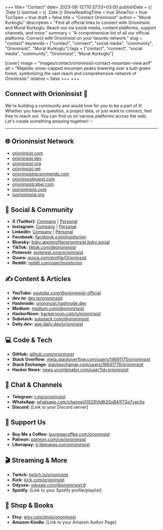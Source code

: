 +++
title= "Contact"
date= 2023-08-12T10:37:53+03:00
publishDate = {{ .Date }}
lastmod = {{ .Date }}
ShowReadingTime = true
ShowToc = true
TocOpen = true
draft = false 
title = "Contact Orioninsist"
author = "Murat Kurkoglu"
description = "Find all official links to connect with Orioninsist and Murat Kurkoglu. Reach out via social media, content platforms, support channels, and more."
summary = "A comprehensive list of all our official platforms. Connect with Orioninsist on your favorite network."
slug = "contact"
keywords = ["contact", "connect", "social media", "community", "Orioninsist", "Murat Kurkoglu"]
tags = ["contact", "connect", "social media", "community", "Orioninsist", "Murat Kurkoglu"]

[cover]
    image = "images/contact/orioninsist-contact-mountain-view.avif"
    alt = "Majestic snow-capped mountain peaks towering over a lush green forest, symbolizing the vast reach and comprehensive network of Orioninsist."
    relative = false
+++
+++

## Connect with Orioninsist 🚀

We're building a community and would love for you to be a part of it! Whether you have a question, a project idea, or just want to connect, feel free to reach out. You can find us on various platforms across the web. Let's create something amazing together! ✨

---

## 🌐 Orioninsist Network

* [orioninsist.com](https://orioninsist.com/)
* [orioninsist.dev](https://orioninsist.dev/)
* [orioninsist.org](https://orioninsist.org/)
* [orioninsist.net](https://orioninsist.net/)
* [orioninsistrecommends.com](https://orioninsistrecommends.com/)
* [orioninsistinvest.com](https://orioninsistinvest.com/)
* [orioninsistcyber.com](https://orioninsistcyber.com/)
* [ioorioninsist.com](https://ioorioninsist.com/)
* [ioorioninsist.org](https://ioorioninsist.org/)


## 🤝 Social & Community

* **X (Twitter):** [Company](https://x.com/InsistOrion) | [Personal](https://x.com/orioninsist)
* **Instagram:** [Company](https://www.instagram.com/insistorion/) | [Personal](https://www.instagram.com/muratkurkoglu/)
* **LinkedIn:** [Company](https://www.linkedin.com/company/orioninsist/) | [Personal](https://www.linkedin.com/in/murat-kurkoglu/)
* **Facebook:** [facebook.com/insistorion](https://www.facebook.com/insistorion/)
* **Bluesky:** [bsky.app/profile/orioninsist.bsky.social](https://bsky.app/profile/orioninsist.bsky.social)
* **TikTok:** [tiktok.com/@orioninsist](https://www.tiktok.com/@orioninsist)
* **Pinterest:** [pinterest.com/orioninsist](https://www.pinterest.com/orioninsist/)
* **Quora:** [quora.com/profile/Orioninsist](https://www.quora.com/profile/Orioninsist)
* **Reddit:** [reddit.com/user/insistorion](https://www.reddit.com/user/insistorion/)


## ✍️ Content & Articles

* **YouTube:** [youtube.com/@orioninsist-official](https://www.youtube.com/@orioninsist-official)
* **dev.to:** [dev.to/orioninsist](https://dev.to/orioninsist)
* **Hashnode:** [orioninsist.hashnode.dev](https://orioninsist.hashnode.dev/)
* **Medium:** [medium.com/@orioninsist](https://medium.com/@orioninsist)
* **HackerNoon:** [hackernoon.com/u/orioninsist](https://hackernoon.com/u/orioninsist)
* **Substack:** [substack.com/@orioninsist](https://substack.com/@orioninsist)
* **Daily.dev:** [app.daily.dev/orioninsist](https://app.daily.dev/orioninsist)


## 💻 Code & Tech

* **GitHub:** [github.com/orioninsist](https://github.com/orioninsist)
* **Stack Overflow:** [meta.stackoverflow.com/users/14691175/orioninsist](https://meta.stackoverflow.com/users/14691175/orioninsist)
* **Stack Exchange:** [stackexchange.com/users/16641776/orioninsist](https://stackexchange.com/users/16641776/orioninsist)
* **Hacker News:** [news.ycombinator.com/user?id=orioninsist](https://news.ycombinator.com/user?id=orioninsist)


## 💬 Chat & Channels

* **Telegram:** [t.me/orioninsist](https://t.me/orioninsist)
* **WhatsApp:** [whatsapp.com/channel/0029VbBt2SoBA1f72q7yav3q](https://whatsapp.com/channel/0029VbBt2SoBA1f72q7yav3q)
* **Discord:** [Link to your Discord server]
 

## 💖 Support Us

* **Buy Me a Coffee:** [buymeacoffee.com/orioninsist](https://buymeacoffee.com/orioninsist)
* **Patreon:** [patreon.com/cw/orioninsist](https://www.patreon.com/cw/orioninsist)
* **Liberapay:** [tr.liberapay.com/orioninsist](https://tr.liberapay.com/orioninsist/)


## 🎬 Streaming & More

* **Twitch:** [twitch.tv/orioninsist](https://www.twitch.tv/orioninsist)
* **Kick:** [kick.com/orioninsist](https://kick.com/orioninsist)
* **Odysee:** [odysee.com/@orioninsist:9](https://odysee.com/@orioninsist:9)
* **Spotify:** [Link to your Spotify profile/playlist]
 

## 🛒 Shop & Books

* **Etsy:** [etsy.com/shop/orioninsist](https://www.etsy.com/shop/orioninsist)
* **Amazon Kindle:** [Link to your Amazon Author Page]
 